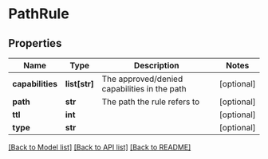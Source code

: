 # PathRule

## Properties
Name | Type | Description | Notes
------------ | ------------- | ------------- | -------------
**capabilities** | **list[str]** | The approved/denied capabilities in the path | [optional] 
**path** | **str** | The path the rule refers to | [optional] 
**ttl** | **int** |  | [optional] 
**type** | **str** |  | [optional] 

[[Back to Model list]](../README.md#documentation-for-models) [[Back to API list]](../README.md#documentation-for-api-endpoints) [[Back to README]](../README.md)


